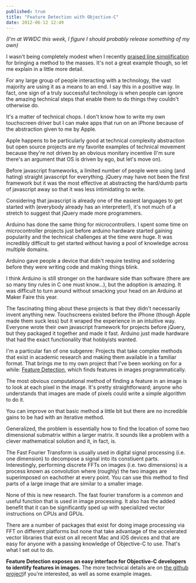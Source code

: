 ```yaml
---
published: true
title: "Feature Detection with Objective-C"
date: 2012-06-12 12:49
---
```

*(I'm at WWDC this week, I figure I should probably release something of my own)*

I wasn't being completely modest when I recently [praised line simplification](http://blog.nickoneill.name/line-simplification.html) for bringing a method to the masses. It's not a great example though, so let me explain in a little more detail.

For any large group of people interacting with a technology, the vast majority are using it as a means to an end. I say this in a positive way. In fact, one sign of a truly successful technology is when people can ignore the amazing technical steps that enable them to do things they couldn't otherwise do.

It's a matter of technical chops. I don't know how to write my own touchscreen driver but I can make apps that run on an iPhone because of the abstraction given to me by Apple.

Apple happens to be particularly good at technical complexity abstraction but open source projects are my favorite examples of technical movement because they're not driven by an obvious monitary incentive (I'm sure there's an argument that OS is driven by ego, but let's move on).

Before javascript frameworks, a limited number of people were using (and hating) straight javascript for everything. jQuery may have not been the first framework but it was the most effective at abstracting the hard/dumb parts of javascript away so that it was less intimidating to write.

Considering that javascript is already one of the easiest languages to get started with (everybody already has an interpreter!), it's not much of a stretch to suggest that jQuery made more programmers.

Arduino has done the same thing for microcontrollers. I spent some time on microcontroller projects just before arduino hardware started gaining popularity and the technical challenges at the time were huge. It was incredibly difficult to get started without having a pool of knowledge across multiple domains.

Arduino gave people a device that didn't require testing and soldering before they were writing code and making things blink.

I think Arduino is still stronger on the hardware side than software (there are so many tiny rules in C one must know…), but the adoption is amazing. It was difficult to turn around without smacking your head on an Arduino at Maker Faire this year.

The fascinating thing about these projects is that they didn't necessarily invent anything new. Touchscreens existed before the iPhone (though Apple made them suck less) but it wraped the experience in an intuitive way. Everyone wrote their own javascript framework for projects before jQuery, but they packaged it together and made it fast. Arduino just made hardware that had the exact functionality that hobbyists wanted.

I'm a particular fan of one subgenre: Projects that take complex methods that exist in academic research and making them available in a familiar format. That brings me to my own project that I've been working on for a while: [Feature Detection](http://github.com/nickoneill/LAFeatureDetection), which finds features in images programmatically.

The most obvious computational method of finding a feature in an image is to look at each pixel in the image. It's pretty straightforward; anyone who understands that images are made of pixels could write a simple algorithm to do it.

You can improve on that basic method a little bit but there are no incredible gains to be had with an iterative method.

Generalized, the problem is essentially how to find the location of some two dimensional submatrix within a larger matrix. It sounds like a problem with a clever mathematical solution and it, in fact, is.

The Fast Fourier Transform is usually used in digital signal processing (i.e. one dimension) to decompose a signal into its constiuent parts. Interestingly, performing discrete FFTs on images (i.e. two dimensions) is a process known as convolution where (roughly) the two images are superimposed on eachother at every point. You can use this method to find parts of a large image that are similar to a smaller image.

None of this is new research. The fast fourier transform is a common and useful function that is used in image processing. It also has the added benefit that it can be significantly sped up with specialized vector instructions on CPUs and GPUs.

There are a number of packages that exist for doing image processing via FFT on different platforms but none that take advantage of the accelerated vector libraries that exist on all recent Mac and iOS devices and that are easy for anyone with a passing knowledge of Objective-C to use. That's what I set out to do.

**Feature Detection exposes an easy interface for Objective-C developers to identify features in images.** The more technical details are on [the github project](http://github.com/nickoneill/LAFeatureDetection )if you're interested, as well as some example images.